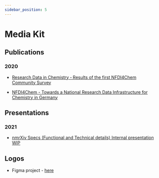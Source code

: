 ```yaml
---
sidebar_position: 5
---
```

# Media Kit

## Publications

### 2020

- <a href="https://dx.doi.org/10.1002/zaac.202000339" target="_blank">Research Data in Chemistry ‐ Results of the first NFDI4Chem Community Survey</a>

- <a href="https://dx.doi.org/10.3897/rio.6.e55852" target="_blank">NFDI4Chem - Towards a National Research Data Infrastructure for Chemistry in Germany</a>

## Presentations
### 2021
- <a href="https://docs.google.com/presentation/d/1GxKBVx5Hum8I4FH8---4Cu1aZcRYFFAb_YeLLNRcQMM/edit?usp=sharing" target="_blank">nmrXiv Specs (Functional and Technical details) Internal presentation WIP</a>

## Logos
- Figma project - <a href="https://www.figma.com/file/cKMvWrHskpLtYFoGuVtOyd/nmrXiv-media-kit?node-id=0%3A1" target="_blank">here</a>
  


